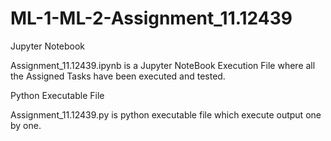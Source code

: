 # ML-1-ML-2-Assignment_11.12439

Jupyter Notebook

Assignment_11.12439.ipynb is a Jupyter NoteBook Execution File where all the Assigned Tasks have been executed and tested.

Python Executable File

Assignment_11.12439.py is python executable file which execute output one by one.
